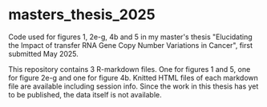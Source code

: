 # masters_thesis_2025
Code used for figures 1, 2e-g, 4b and 5 in my master's thesis "Elucidating the Impact of transfer RNA Gene Copy Number Variations in Cancer", first submitted May 2025.

This repository contains 3 R-markdown files. One for figures 1 and 5, one for figure 2e-g and one for figure 4b. Knitted HTML files of each markdown file are available including session info.
Since the work in this thesis has yet to be published, the data itself is not available.
